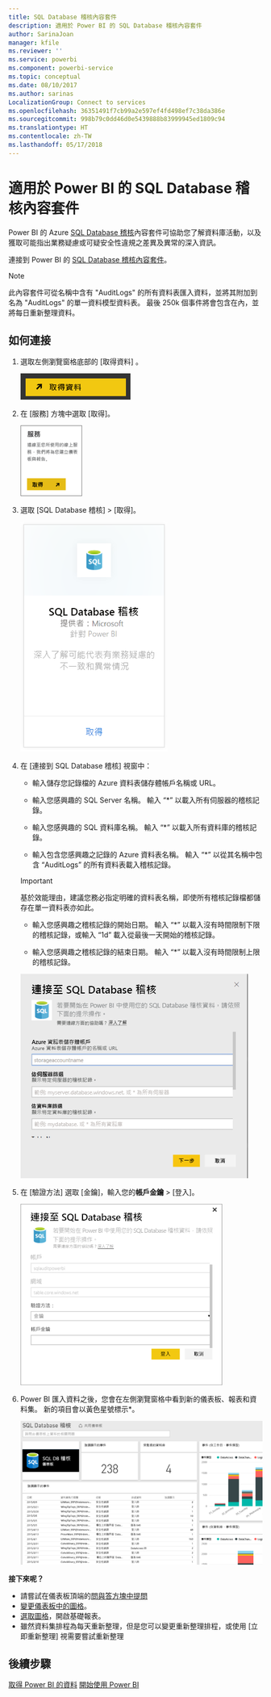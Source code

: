 ```yaml
---
title: SQL Database 稽核內容套件
description: 適用於 Power BI 的 SQL Database 稽核內容套件
author: SarinaJoan
manager: kfile
ms.reviewer: ''
ms.service: powerbi
ms.component: powerbi-service
ms.topic: conceptual
ms.date: 08/10/2017
ms.author: sarinas
LocalizationGroup: Connect to services
ms.openlocfilehash: 36351491f7cb99a2e597ef4fd498ef7c38da386e
ms.sourcegitcommit: 998b79c0dd46d0e5439888b83999945ed1809c94
ms.translationtype: HT
ms.contentlocale: zh-TW
ms.lasthandoff: 05/17/2018
---
```

# <a name="sql-database-auditing-content-pack-for-power-bi"></a>適用於 Power BI 的 SQL Database 稽核內容套件
Power BI 的 Azure [SQL Database 稽核](http://azure.microsoft.com/documentation/articles/sql-database-auditing-get-started/)內容套件可協助您了解資料庫活動，以及獲取可能指出業務疑慮或可疑安全性違規之差異及異常的深入資訊。 

連接到 Power BI 的 [SQL Database 稽核內容套件](https://app.powerbi.com/getdata/services/sql-db-auditing)。

>[!NOTE]
>此內容套件可從名稱中含有 "AuditLogs" 的所有資料表匯入資料，並將其附加到名為 "AuditLogs" 的單一資料模型資料表。 最後 250k 個事件將會包含在內，並將每日重新整理資料。

## <a name="how-to-connect"></a>如何連接
1. 選取左側瀏覽窗格底部的 [取得資料]  。
   
   ![](media/service-connect-to-azure-sql-database-auditing/pbi_getdata.png) 
2. 在 [服務] 方塊中選取 [取得]。
   
   ![](media/service-connect-to-azure-sql-database-auditing/pbi_getservices.png) 
3. 選取 [SQL Database 稽核] \> [取得]。
   
   ![](media/service-connect-to-azure-sql-database-auditing/sqldbaudit.png)
4. 在 [連接到 SQL Database 稽核] 視窗中：
   
   - 輸入儲存您記錄檔的 Azure 資料表儲存體帳戶名稱或 URL。
   
   - 輸入您感興趣的 SQL Server 名稱。 輸入 “\*” 以載入所有伺服器的稽核記錄。
   
   - 輸入您感興趣的 SQL 資料庫名稱。 輸入 “\*” 以載入所有資料庫的稽核記錄。
   
   - 輸入包含您感興趣之記錄的 Azure 資料表名稱。 輸入 “\*” 以從其名稱中包含 “AuditLogs” 的所有資料表載入稽核記錄。
   
   >[!IMPORTANT]
   >基於效能理由，建議您務必指定明確的資料表名稱，即使所有稽核記錄檔都儲存在單一資料表亦如此。
   
   - 輸入您感興趣之稽核記錄的開始日期。 輸入 “\*” 以載入沒有時間限制下限的稽核記錄，或輸入 “1d” 載入從最後一天開始的稽核記錄。
   
   - 輸入您感興趣之稽核記錄的結束日期。 輸入 “\*” 以載入沒有時間限制上限的稽核記錄。
   
   ![](media/service-connect-to-azure-sql-database-auditing/dbauditing_param.png)
5. 在 [驗證方法] 選取 [金鑰]，輸入您的**帳戶金鑰** \> [登入]。
   
   ![](media/service-connect-to-azure-sql-database-auditing/pbi_sqlauditing3.png)
6. Power BI 匯入資料之後，您會在左側瀏覽窗格中看到新的儀表板、報表和資料集。 新的項目會以黃色星號標示\*。
   
   ![](media/service-connect-to-azure-sql-database-auditing/pbi_sqldbauditingnewdash.png)

**接下來呢？**

* 請嘗試在儀表板頂端的[問與答方塊中提問](power-bi-q-and-a.md)
* [變更儀表板中的圖格](service-dashboard-edit-tile.md)。
* [選取圖格](service-dashboard-tiles.md)，開啟基礎報表。
* 雖然資料集排程為每天重新整理，但是您可以變更重新整理排程，或使用 [立即重新整理] 視需要嘗試重新整理

## <a name="next-steps"></a>後續步驟
[取得 Power BI 的資料](service-get-data.md)
[開始使用 Power BI](service-get-started.md)
